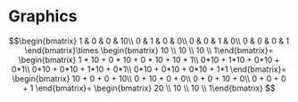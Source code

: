 # Graphics

$$\begin{bmatrix}
1 & 0 & 0 & 10\\
0 & 1 & 0 & 0\\
0 & 0 & 1 & 0\\
0 & 0 & 0 & 1
\end{bmatrix}\times
\begin{bmatrix}
10 \\
10 \\
10 \\
1\end{bmatrix}=
\begin{bmatrix}
1 * 10 + 0 * 10 + 0 * 10 + 10 * 1\\
0*10 + 1*10 + 0*10 + 0*1\\
0*10 + 0*10 + 1*10 + 0*1\\
0*10 + 0*10 + 0*10 + 1*1
\end{bmatrix}=
\begin{bmatrix}
10 + 0 + 0 + 10\\
0 + 10 + 0 + 0\\
0 + 0 + 10 + 0\\
0 + 0 + 0 + 1
\end{bmatrix}=
\begin{bmatrix}
20 \\
10 \\
10 \\
1\end{bmatrix}
$$
